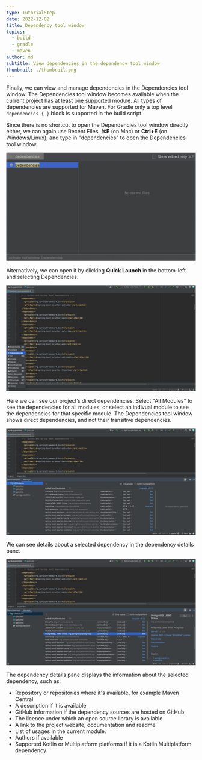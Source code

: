 ```yaml
---
type: TutorialStep
date: 2022-12-02
title: Dependency tool window
topics:
  - build
  - gradle
  - maven
author: md
subtitle: View dependencies in the dependency tool window
thumbnail: ./thumbnail.png
---
```


Finally, we can view and manage dependencies in the Dependencies tool window. The Dependencies tool window becomes available when the current project has at least one supported module. All types of dependencies are supported for Maven. For Gradle only a top level `dependencies { }` block is supported in the build script.

Since there is no shortcut to open the Dependencies tool window directly either, we can again use Recent Files, **⌘E** (on Mac) or **Ctrl+E** (on Windows/Linux), and type in "dependencies" to open the Dependencies tool window.

![Recent Files Dependencies](recent-files-dependencies.png)

Alternatively, we can open it by clicking **Quick Launch** in the bottom-left and selecting Dependencies.

![Quick Launch Dependencies](quick-launch-dependencies.png)

Here we can see our project’s direct dependencies. Select "All Modules" to see the dependencies for all modules, or select an indivual module to see the dependencies for that specific module. The Dependencies tool window shows direct dependencies, and not their transitive dependencies.

![Dependency Tool Window](dependency-tool-window.png)

We can see details about a selected dependency in the dependency details pane.

![Dependency Details Pane](dependency-details-pane.png)

The dependency details pane displays the information about the selected dependency, such as:

- Repository or repositories where it's available, for example Maven Central
- A description if it is available
- GitHub information if the dependency sources are hosted on GitHub
- The licence under which an open source library is available
- A link to the project website, documentation and readme
- List of usages in the current module.
- Authors if available
- Supported Kotlin or Multiplatform platforms if it is a Kotlin Multiplatform dependency
